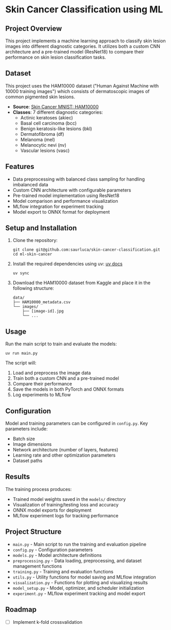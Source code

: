 # Skin Cancer Classification using ML

## Project Overview

This project implements a machine learning approach to classify skin lesion images into different diagnostic categories. It utilizes both a custom CNN architecture and a pre-trained model (ResNet18) to compare their performance on skin lesion classification tasks.

## Dataset

This project uses the HAM10000 dataset ("Human Against Machine with 10000 training images") which consists of dermatoscopic images of common pigmented skin lesions.

- **Source**: [Skin Cancer MNIST: HAM10000](https://www.kaggle.com/datasets/kmader/skin-cancer-mnist-ham10000/data)
- **Classes**: 7 different diagnostic categories:
  - Actinic keratoses (akiec)
  - Basal cell carcinoma (bcc)
  - Benign keratosis-like lesions (bkl)
  - Dermatofibroma (df)
  - Melanoma (mel)
  - Melanocytic nevi (nv)
  - Vascular lesions (vasc)

## Features

- Data preprocessing with balanced class sampling for handling imbalanced data
- Custom CNN architecture with configurable parameters
- Pre-trained model implementation using ResNet18
- Model comparison and performance visualization
- MLflow integration for experiment tracking
- Model export to ONNX format for deployment

## Setup and Installation

1. Clone the repository:
   ```
   git clone git@github.com:saurluca/skin-cancer-classification.git
   cd ml-skin-cancer
   ```

2. Install the required dependencies using uv:
[uv docs](https://docs.astral.sh/uv/getting-started/installation/)
   ```
   uv sync
   ```


3. Download the HAM10000 dataset from Kaggle and place it in the following structure:
   ```
   data/
   ├── HAM10000_metadata.csv
   └── images/
       ├── [image-id].jpg
       └── ...
   ```

## Usage

Run the main script to train and evaluate the models:

```
uv run main.py
```

The script will:
1. Load and preprocess the image data
2. Train both a custom CNN and a pre-trained model
3. Compare their performance
4. Save the models in both PyTorch and ONNX formats
5. Log experiments to MLflow

## Configuration

Model and training parameters can be configured in `config.py`. Key parameters include:
- Batch size
- Image dimensions
- Network architecture (number of layers, features)
- Learning rate and other optimization parameters
- Dataset paths

## Results

The training process produces:
- Trained model weights saved in the `models/` directory
- Visualization of training/testing loss and accuracy
- ONNX model exports for deployment
- MLflow experiment logs for tracking performance

## Project Structure

- `main.py` - Main script to run the training and evaluation pipeline
- `config.py` - Configuration parameters
- `models.py` - Model architecture definitions
- `preprocessing.py` - Data loading, preprocessing, and dataset management functions
- `training.py` - Training and evaluation functions
- `utils.py` - Utility functions for model saving and MLflow integration
- `visualization.py` - Functions for plotting and visualizing results
- `model_setup.py` - Model, optimizer, and scheduler initialization 
- `experiment.py` - MLflow experiment tracking and model export

## Roadmap

- [ ] Implement k-fold crossvalidation